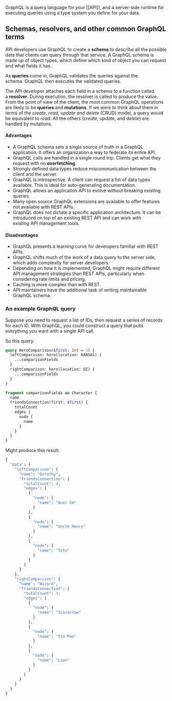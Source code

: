 GraphQL is a query language for your [[API]], and a server-side runtime for executing queries using a type system you define for your data.
## Schemas, resolvers, and other common GraphQL terms

API developers use GraphQL to create a **schema** to describe all the possible data that clients can query through that service.
A GraphQL schema is made up of object types, which define which kind of object you can request and what fields it has. 

As **queries** come in, GraphQL validates the queries against the schema. GraphQL then executes the validated queries.

The API developer attaches each field in a schema to a function called a **resolver**. During execution, the resolver is called to produce the value.
From the point of view of the client, the most common GraphQL operations are likely to be **queries** and **mutations**. If we were to think about them in terms of the _create, read, update and delete_ (CRUD) model, a query would be equivalent to _read_. All the others (_create, update,_ and _delete_) are handled by mutations.
#### Advantages

- A GraphQL schema sets a single source of truth in a GraphQL application. It offers an organization a way to federate its entire API.
- GraphQL calls are handled in a single round trip. Clients get what they request with no **overfetching**.
- Strongly defined data types reduce miscommunication between the client and the server. 
- GraphQL is introspective. A client can request a list of data types available. This is ideal for auto-generating documentation.
- GraphQL allows an application API to evolve without breaking existing queries.
- Many open source GraphQL extensions are available to offer features not available with REST APIs.
- GraphQL does not dictate a specific application architecture. It can be introduced on top of an existing REST API and can work with existing API management tools.

#### Disadvantages

- GraphQL presents a learning curve for developers familiar with REST APIs.
- GraphQL shifts much of the work of a data query to the server side, which adds complexity for server developers.
- Depending on how it is implemented, GraphQL might require different API management strategies than REST APIs, particularly when considering rate limits and pricing.
- Caching is more complex than with REST.
- API maintainers have the additional task of writing maintainable GraphQL schema.
### An example GraphQL query

Suppose you need to request a list of IDs, then request a series of records for each ID. With GraphQL, you could construct a query that pulls everything you want with a single API call. 

So this query:

```GraphQL
query HeroComparison($first: Int = 3) {
  leftComparison: hero(location: KANSAS) {
    ...comparisonFields
  }
  rightComparison: hero(location: OZ) {
    ...comparisonFields
  }
}

fragment comparisonFields on Character {
  name
  friendsConnection(first: $first) {
    totalCount
    edges {
      node {
        name
      }
    }
  }
}
```

  
Might produce this result:

```GraphQL
{
  "data": {
    "leftComparison": {
      "name": "Dorothy",
      "friendsConnection": {
        "totalCount": 4,
        "edges": [
          {
            "node": {
              "name": "Aunt Em"
            }
          },
          {
            "node": {
              "name": "Uncle Henry"
            }
          },
          {
            "node": {
              "name": "Toto"
            }
          }
        ]
      }
    },
    "rightComparison": {
      "name": "Wizard",
      "friendsConnection": {
        "totalCount": 3,
        "edges": [
          {
            "node": {
              "name": "Scarecrow"
            }
          },
          {
            "node": {
              "name": "Tin Man"
            }
          },
          {
            "node": {
              "name": "Lion"
            }
          }
        ]
      }
    }
  }
}
```